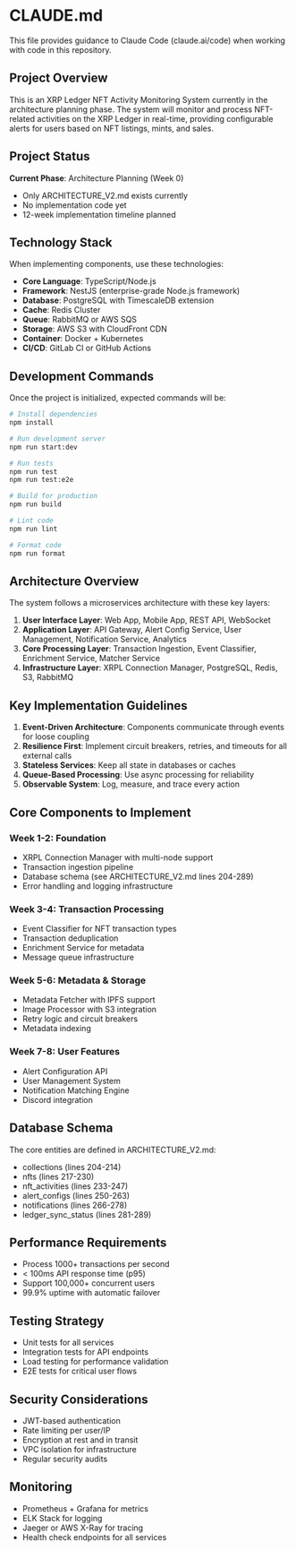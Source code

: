 # CLAUDE.md

This file provides guidance to Claude Code (claude.ai/code) when working with code in this repository.

## Project Overview

This is an XRP Ledger NFT Activity Monitoring System currently in the architecture planning phase. The system will monitor and process NFT-related activities on the XRP Ledger in real-time, providing configurable alerts for users based on NFT listings, mints, and sales.

## Project Status

**Current Phase**: Architecture Planning (Week 0)
- Only ARCHITECTURE_V2.md exists currently
- No implementation code yet
- 12-week implementation timeline planned

## Technology Stack

When implementing components, use these technologies:

- **Core Language**: TypeScript/Node.js
- **Framework**: NestJS (enterprise-grade Node.js framework)
- **Database**: PostgreSQL with TimescaleDB extension
- **Cache**: Redis Cluster
- **Queue**: RabbitMQ or AWS SQS
- **Storage**: AWS S3 with CloudFront CDN
- **Container**: Docker + Kubernetes
- **CI/CD**: GitLab CI or GitHub Actions

## Development Commands

Once the project is initialized, expected commands will be:

```bash
# Install dependencies
npm install

# Run development server
npm run start:dev

# Run tests
npm run test
npm run test:e2e

# Build for production
npm run build

# Lint code
npm run lint

# Format code
npm run format
```

## Architecture Overview

The system follows a microservices architecture with these key layers:

1. **User Interface Layer**: Web App, Mobile App, REST API, WebSocket
2. **Application Layer**: API Gateway, Alert Config Service, User Management, Notification Service, Analytics
3. **Core Processing Layer**: Transaction Ingestion, Event Classifier, Enrichment Service, Matcher Service
4. **Infrastructure Layer**: XRPL Connection Manager, PostgreSQL, Redis, S3, RabbitMQ

## Key Implementation Guidelines

1. **Event-Driven Architecture**: Components communicate through events for loose coupling
2. **Resilience First**: Implement circuit breakers, retries, and timeouts for all external calls
3. **Stateless Services**: Keep all state in databases or caches
4. **Queue-Based Processing**: Use async processing for reliability
5. **Observable System**: Log, measure, and trace every action

## Core Components to Implement

### Week 1-2: Foundation
- XRPL Connection Manager with multi-node support
- Transaction ingestion pipeline
- Database schema (see ARCHITECTURE_V2.md lines 204-289)
- Error handling and logging infrastructure

### Week 3-4: Transaction Processing
- Event Classifier for NFT transaction types
- Transaction deduplication
- Enrichment Service for metadata
- Message queue infrastructure

### Week 5-6: Metadata & Storage
- Metadata Fetcher with IPFS support
- Image Processor with S3 integration
- Retry logic and circuit breakers
- Metadata indexing

### Week 7-8: User Features
- Alert Configuration API
- User Management System
- Notification Matching Engine
- Discord integration

## Database Schema

The core entities are defined in ARCHITECTURE_V2.md:
- collections (lines 204-214)
- nfts (lines 217-230)
- nft_activities (lines 233-247)
- alert_configs (lines 250-263)
- notifications (lines 266-278)
- ledger_sync_status (lines 281-289)

## Performance Requirements

- Process 1000+ transactions per second
- < 100ms API response time (p95)
- Support 100,000+ concurrent users
- 99.9% uptime with automatic failover

## Testing Strategy

- Unit tests for all services
- Integration tests for API endpoints
- Load testing for performance validation
- E2E tests for critical user flows

## Security Considerations

- JWT-based authentication
- Rate limiting per user/IP
- Encryption at rest and in transit
- VPC isolation for infrastructure
- Regular security audits

## Monitoring

- Prometheus + Grafana for metrics
- ELK Stack for logging
- Jaeger or AWS X-Ray for tracing
- Health check endpoints for all services